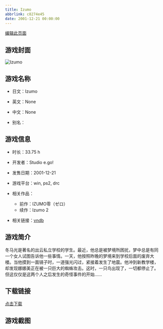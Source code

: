 ```yaml
---
title: Izumo
abbrlink: c8274e45
date: 2001-12-21 00:00:00
---
```

[编辑此页面](https://github.com/ACG-3/ADV3-source/blob/main/source/_posts/games/Izumo%202.md)

## 游戏封面

![Izumo](https%3A//pan.timero.xyz/onedrive/img_lib_001/Izumo%202_cover.avif)


## 游戏名称

- 日文：Izumo
- 英文：None
- 中文：None

- 别名：


## 游戏信息

- 时长：33.75 h
- 开发者：Studio e.go!
- 发售日期：2001-12-21
- 游戏平台：win, ps2, drc
- 相关作品：
   - 前作：IZUMO零（ゼロ）
   - 续作：Izumo 2

- 相关链接：[vndb](https://vndb.org/v618)


## 游戏简介

冬马光是著名的出云私立学校的学生。最近，他总是被梦境所困扰，梦中总是有同一个女人试图告诉他一些事情。一天，他按照昨晚的梦境来到学校后面的废弃大楼。当他摸到一面镜子时，一道强光闪过，紧接着发生了地震。他冲到新教学楼，却发现娜娜美正在被一只巨大的蜘蛛攻击。这时，一只鸟出现了，一切都停止了。但这仅仅是这两个人之后发生的奇怪事件的开始......




## 下载链接

[点击下载](https://pan.timero.xyz/onedrive/adv_lib_001/Izumo%202)


## 游戏截图



